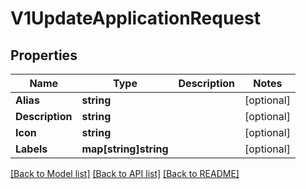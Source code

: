 # V1UpdateApplicationRequest

## Properties

Name | Type | Description | Notes
------------ | ------------- | ------------- | -------------
**Alias** | **string** |  | [optional] 
**Description** | **string** |  | [optional] 
**Icon** | **string** |  | [optional] 
**Labels** | **map[string]string** |  | [optional] 

[[Back to Model list]](../README.md#documentation-for-models) [[Back to API list]](../README.md#documentation-for-api-endpoints) [[Back to README]](../README.md)


